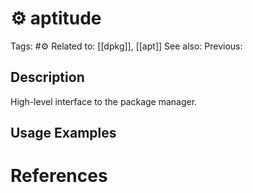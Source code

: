 # ⚙️ aptitude

Tags: #⚙️
Related to: [[dpkg]], [[apt]]
See also:
Previous:

## Description

High-level interface to the package manager.

## Usage Examples

### 

# References